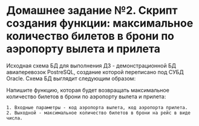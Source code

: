# Домашнее задание №2. Скрипт создания функции: максимальное количество билетов в брони по аэропорту вылета и прилета
Исходная схема БД для выполнения ДЗ - демонстрационной БД авиаперевозок PostreSQL, создание которой переписано под СУБД Oracle. Схема БД выглядит следующим образом:

Напишите функцию, которая будет возвращать максимальное количество билетов в брони по аэропорту вылета и прилета:

    1. Входные параметры - код аэропорта вылета, код аэропорта прилета.
    2. Выходной - максимальное количество билетов в брони на рейс в виде числа.